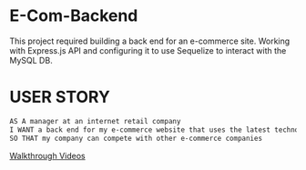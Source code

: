 # E-Com-Backend
This project required building a back end for an e-commerce site. Working with Express.js API and configuring it to use Sequelize to interact with the MySQL DB. 
# USER STORY 
```md
AS A manager at an internet retail company
I WANT a back end for my e-commerce website that uses the latest technologies
SO THAT my company can compete with other e-commerce companies
```
[Walkthrough Videos](https://drive.google.com/drive/folders/1vtM56NGznI59ff9aiy1GE1IMEx1RvFJe?usp=sharing)